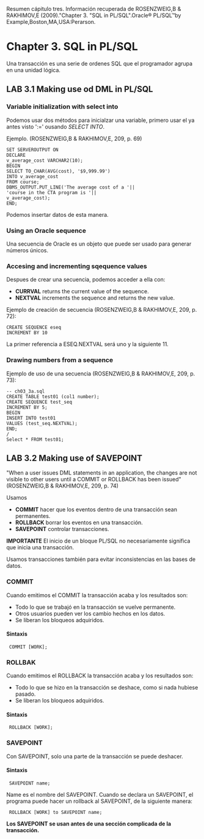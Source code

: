 Resumen cápitulo tres.
Información recuperada de ROSENZWEIG,B &  RAKHIMOV,E (2009)."Chapter 3. "SQL in PL/SQL".Oracle® PL/SQL™by Example,Boston,MA,USA:Perarson. 


# Chapter 3. SQL in PL/SQL

Una transacción es una serie de ordenes SQL que el programador agrupa en una unidad lógica.

## LAB 3.1 Making use od DML in PL/SQL

### Variable initialization with select into
Podemos usar dos métodos para inicialzar una variable, primero usar el ya antes visto ':=' ousando _SELECT INTO_.

Ejemplo. (ROSENZWEIG,B &  RAKHIMOV,E, 209, p. 69)

```
SET SERVEROUTPUT ON
DECLARE
v_average_cost VARCHAR2(10);
BEGIN
SELECT TO_CHAR(AVG(cost), '$9,999.99')
INTO v_average_cost
FROM course;
DBMS_OUTPUT.PUT_LINE('The average cost of a '||
'course in the CTA program is '||
v_average_cost);
END;
```
Podemos insertar datos de esta manera. 


### Using an Oracle sequence
Una secuencia de Oracle es un objeto que puede ser usado para generar números únicos. 

### Accesing and incrementing sqequence values
Despues de crear una secuencia, podemos acceder a ella con:

* **CURRVAL** returns the current value of the sequence.
* **NEXTVAL** increments the sequence and returns the new value.

Ejemplo de creación de secuencia (ROSENZWEIG,B &  RAKHIMOV,E, 209, p. 72):
```
CREATE SEQUENCE eseq
INCREMENT BY 10
```
La primer referencia a ESEQ.NEXTVAL será uno y la siguiente 11.

### Drawing numbers from a sequence
Ejemplo de uso de una secuencia (ROSENZWEIG,B &  RAKHIMOV,E, 209, p. 73):

```
-- ch03_3a.sql
CREATE TABLE test01 (col1 number);
CREATE SEQUENCE test_seq
INCREMENT BY 5;
BEGIN
INSERT INTO test01
VALUES (test_seq.NEXTVAL);
END;
/
Select * FROM test01;
```

## LAB 3.2 Making use of SAVEPOINT

"When a user issues DML statements in an application, the changes are not visible to other users until a COMMIT or ROLLBACK has been issued"(ROSENZWEIG,B &  RAKHIMOV,E, 209, p. 74)

Usamos
* **COMMIT** hacer que los eventos dentro de una transacción sean permanentes.
* **ROLLBACK** borrar los eventos en una transacción.
* **SAVEPOINT** controlar transacciones.

**IMPORTANTE** El inicio de un bloque PL/SQL no necesariamente significa que inicia una transacción.

Usamos transacciones también para evitar inconsistencias en las bases de datos.

### COMMIT 

Cuando emitimos el COMMIT la transacción acaba y los resultados son:
* Todo lo que se trabajó en la transacción se vuelve permanente.
* Otros usuarios pueden ver los cambio hechos en los datos.
* Se liberan los bloqueos adquiridos.

#### Sintaxis
```
 COMMIT [WORK]; 
```

### ROLLBAK
Cuando emitimos el ROLLBACK la transacción acaba y los resultados son:
* Todo lo que se hizo en la transacción se deshace, como si nada hubiese pasado.
* Se liberan los bloqueos adquiridos.
#### Sintaxis
```
 ROLLBACK [WORK]; 
```


### SAVEPOINT
Con SAVEPOINT, solo una parte de la transacción se puede deshacer.
#### Sintaxis
```
 SAVEPOINT name; 
```
Name es el nombre del SAVEPOINT. Cuando se declara un SAVEPOINT, el programa puede hacer un rollback al SAVEPOINT, de la siguiente manera:
```
 ROLLBACK [WORK] to SAVEPOINT name; 
```
**Los SAVEPOINT se usan antes de una sección complicada de la transacción.**







